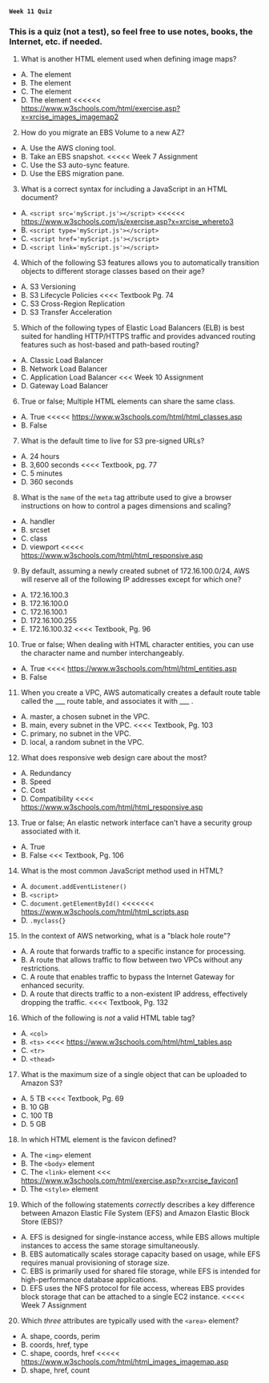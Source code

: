 **`Week 11 Quiz`**

### This is a quiz (not a test), so feel free to use notes, books, the Internet, etc. if needed.

1. What is another HTML element used when defining image maps?
- A. The <perimeter> element
- B. The <content> element
- C. The <shape> element
- D. The <area> element <<<<<< https://www.w3schools.com/html/exercise.asp?x=xrcise_images_imagemap2

2. How do you migrate an EBS Volume to a new AZ?
- A. Use the AWS cloning tool.
- B. Take an EBS snapshot. <<<<< Week 7 Assignment
- C. Use the S3 auto-sync feature.
- D. Use the EBS migration pane.

3. What is a correct syntax for including a JavaScript in an HTML document?
- A. `<script src='myScript.js'></script>`  <<<<<< https://www.w3schools.com/js/exercise.asp?x=xrcise_whereto3
- B. `<script type='myScript.js'></script>`
- C. `<script href='myScript.js'></script>`
- D. `<script link='myScript.js'></script>`

4. Which of the following S3 features allows you to automatically transition objects to different storage classes based on their age?
- A. S3 Versioning
- B. S3 Lifecycle Policies <<<< Textbook Pg. 74
- C. S3 Cross-Region Replication
- D. S3 Transfer Acceleration

5. Which of the following types of Elastic Load Balancers (ELB) is best suited for handling HTTP/HTTPS traffic and provides advanced routing features such as host-based and path-based routing?
- A. Classic Load Balancer
- B. Network Load Balancer
- C. Application Load Balancer <<< Week 10 Assignment
- D. Gateway Load Balancer

6. True or false; Multiple HTML elements can share the same class.
- A. True <<<<< https://www.w3schools.com/html/html_classes.asp
- B. False

7. What is the default time to live for S3 pre-signed URLs?
- A. 24 hours
- B. 3,600 seconds <<<< Textbook, pg. 77
- C. 5 minutes
- D. 360 seconds

8. What is the `name` of the `meta` tag attribute used to give a browser instructions on how to control a pages dimensions and scaling?
- A. handler
- B. srcset
- C. class
- D. viewport <<<<< https://www.w3schools.com/html/html_responsive.asp

9. By default, assuming a newly created subnet of 172.16.100.0/24, AWS will reserve all of the following IP addresses except for which one?
- A. 172.16.100.3
- B. 172.16.100.0
- C. 172.16.100.1
- D. 172.16.100.255
- E. 172.16.100.32 <<<< Textbook, Pg. 96

10. True or false; When dealing with HTML character entities, you can use the character name and number interchangeably.
- A. True <<<< https://www.w3schools.com/html/html_entities.asp
- B. False

11. When you create a VPC, AWS automatically creates a default route table called the ___ route table, and associates it with ___ .
- A. master, a chosen subnet in the VPC.
- B. main, every subnet in the VPC. <<<< Textbook, Pg. 103
- C. primary, no subnet in the VPC.
- D. local, a random subnet in the VPC.

12. What does responsive web design care about the most?
- A. Redundancy 
- B. Speed
- C. Cost
- D. Compatibility <<<< https://www.w3schools.com/html/html_responsive.asp

13. True or false; An elastic network interface can't have a security group associated with it.
- A. True
- B. False <<< Textbook, Pg. 106

14. What is the most common JavaScript method used in HTML?
- A. `document.addEventListener()`
- B. `<script>`
- C. `document.getElementById()` <<<<<<< https://www.w3schools.com/html/html_scripts.asp
- D. `.myclass{}`

15. In the context of AWS networking, what is a "black hole route"?
- A. A route that forwards traffic to a specific instance for processing.
- B. A route that allows traffic to flow between two VPCs without any restrictions.
- C. A route that enables traffic to bypass the Internet Gateway for enhanced security.
- D. A route that directs traffic to a non-existent IP address, effectively dropping the traffic. <<<< Textbook, Pg. 132

16. Which of the following is *not* a valid HTML table tag?
- A. `<col>`
- B. `<ts>` <<<< https://www.w3schools.com/html/html_tables.asp
- C. `<tr>`
- D. `<thead>`

17. What is the maximum size of a single object that can be uploaded to Amazon S3?
- A. 5 TB <<<< Textbook, Pg. 69
- B. 10 GB
- C. 100 TB
- D. 5 GB

18. In which HTML element is the favicon defined?
- A. The `<img>` element
- B. The `<body>` element
- C. The `<link>` element <<< https://www.w3schools.com/html/exercise.asp?x=xrcise_favicon1
- D. The `<style>` element

19. Which of the following statements *correctly* describes a key difference between Amazon Elastic File System (EFS) and Amazon Elastic Block Store (EBS)?
- A. EFS is designed for single-instance access, while EBS allows multiple instances to access the same storage simultaneously.
- B. EBS automatically scales storage capacity based on usage, while EFS requires manual provisioning of storage size.
- C. EBS is primarily used for shared file storage, while EFS is intended for high-performance database applications.
- D. EFS uses the NFS protocol for file access, whereas EBS provides block storage that can be attached to a single EC2 instance. <<<<< Week 7 Assignment

20. Which *three* attributes are typically used with the `<area>` element?
- A. shape, coords, perim
- B. coords, href, type
- C. shape, coords, href <<<<< https://www.w3schools.com/html/html_images_imagemap.asp
- D. shape, href, count
